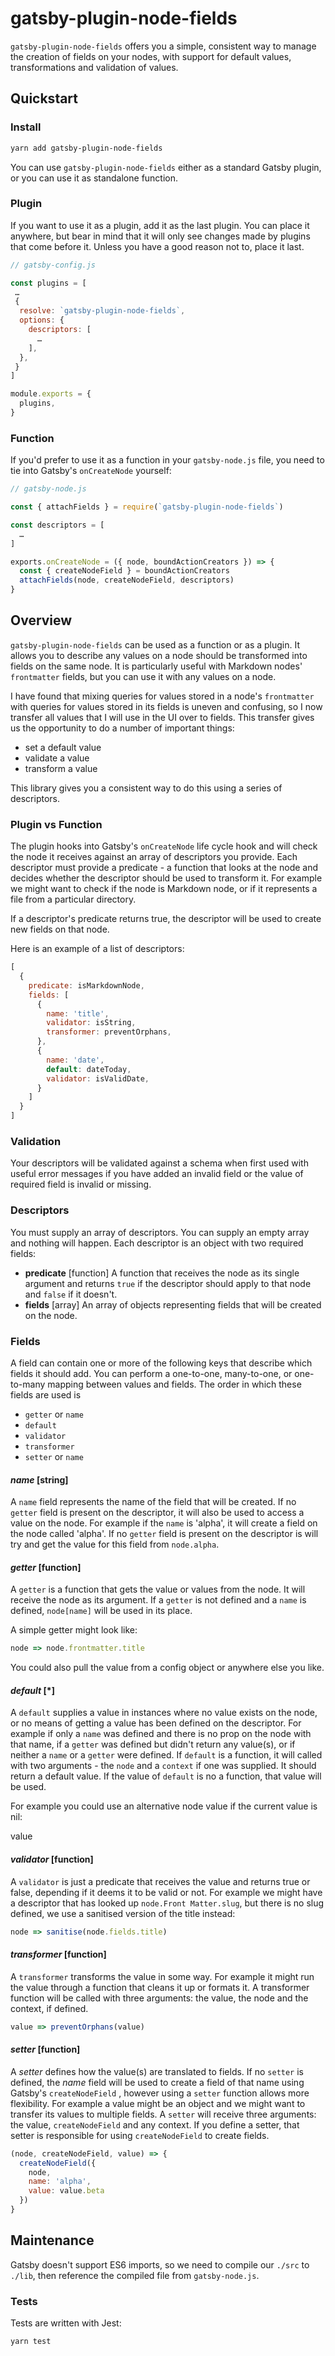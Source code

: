 # gatsby-plugin-node-fields

`gatsby-plugin-node-fields` offers you a simple, consistent way to manage the creation of fields on your nodes, with support for default values, transformations and validation of values. 

## Quickstart

### Install

```bash
yarn add gatsby-plugin-node-fields
```

You can use `gatsby-plugin-node-fields` either as a standard Gatsby plugin, or you can use it as standalone function.

### Plugin

If you want to use it as a plugin, add it as the last plugin. You can place it anywhere, but bear in mind that it will only see changes made by plugins that come before it. Unless you have a good reason not to, place it last.

```javaScript
// gatsby-config.js

const plugins = [
 …
 {
  resolve: `gatsby-plugin-node-fields`,
  options: {
    descriptors: [
      …
    ],
  },
 }
]

module.exports = {
  plugins,
}

```

### Function

If you'd prefer to use it as a function in your `gatsby-node.js` file, you need to tie into Gatsby's `onCreateNode` yourself:

```javaScript
// gatsby-node.js

const { attachFields } = require(`gatsby-plugin-node-fields`)

const descriptors = [
  …
]

exports.onCreateNode = ({ node, boundActionCreators }) => {
  const { createNodeField } = boundActionCreators
  attachFields(node, createNodeField, descriptors)
}

```

## Overview

`gatsby-plugin-node-fields` can be used as a function or as a plugin. It allows you to describe any values on a node should be transformed into fields on the same node. It is particularly useful with Markdown nodes' `frontmatter` fields, but you can use it with any values on a node. 

I have found that mixing queries for values stored in a node's `frontmatter` with queries for values stored in its fields is uneven and confusing, so I now transfer all values that I will use in the UI over to fields. This transfer gives us the opportunity to do a number of important things:

- set a default value 
- validate a value
- transform a value

This library gives you a consistent way to do this using a series of descriptors.

### Plugin vs Function

The plugin hooks into Gatsby's `onCreateNode` life cycle hook and will check the node it receives against an array of descriptors you provide. Each descriptor must provide a predicate - a function that looks at the node and decides whether the descriptor should be used to transform it. For example we might want to check if the node is Markdown node, or if it represents a file from a particular directory. 

If a descriptor's predicate returns true, the descriptor will be used to create new fields on that node. 

Here is an example of a list of descriptors: 

```javaScript
[
  {
    predicate: isMarkdownNode,
    fields: [
      {
        name: 'title',
        validator: isString,
        transformer: preventOrphans,
      },
      {
        name: 'date',
        default: dateToday,
        validator: isValidDate,
      }
    ]
  }
]
```

### Validation

Your descriptors will be validated against a schema when first used with useful error messages if you have added an invalid field or the value of required field is invalid or missing.

### Descriptors

You must supply an array of descriptors. You can supply an empty array and nothing will happen. Each descriptor is an object with two required fields:

- **predicate** [function] A function that receives the node as its single argument and returns `true` if the descriptor should apply to that node and `false` if it doesn't. 
- **fields** [array] An array of objects representing fields that will be created on the node. 

### Fields

A field can contain one or more of the following keys that describe which fields it should add. You can perform a one-to-one, many-to-one, or one-to-many mapping between values and fields. The order in which these fields are used is

- `getter` or `name`
- `default`
- `validator`
- `transformer`
- `setter` or `name`

#### *name* [string] 

A `name` field represents the name of the field that will be created. If no `getter` field is present on the descriptor, it will also be used to access a value on the node. For example if the `name` is 'alpha', it will create a field on the node called 'alpha'. If no `getter` field is present on the descriptor is will try and get the value for this field from `node.alpha`. 

#### *getter* [function] 

A `getter` is a function that gets the value or values from the node. It will receive the node as its argument. If a `getter` is not defined and a `name` is defined, `node[name]` will be used in its place.

A simple getter might look like:

```javaScript
node => node.frontmatter.title
```

You could also pull the value from a config object or anywhere else you like.

#### *default* [*] 

A `default` supplies a value in instances where no value exists on the node, or no means of getting a value has been defined on the descriptor. For example if only a `name` was defined and there is no prop on the node with that name, if a `getter` was defined but didn't return any value(s), or if neither a `name` or a `getter` were defined. If `default` is a function, it will called with two arguments - the `node` and a `context` if one was supplied. It should return a default value. If the value of `default` is no a function, that value will be used.

For example you could use an alternative node value if the current value is nil:

value

#### *validator* [function]

A `validator` is just a predicate that receives the value and returns true or false, depending if it deems it to be valid or not. For example we might have a descriptor that has looked up `node.Front Matter.slug`, but there is no slug defined, we use a sanitised version of the title instead:

```javaScript
node => sanitise(node.fields.title)
```

#### *transformer* [function]

A `transformer` transforms the value in some way. For example it might run the value through a function that cleans it up or formats it. A transformer function will be called with three arguments: the value, the node and the context, if defined.

```javaScript
value => preventOrphans(value)
```

#### *setter* [function]

A *setter* defines how the value(s) are translated to fields. If no `setter` is defined, the *name* field will be used to create a field of that name using Gatsby's `createNodeField` , however using a `setter` function allows more flexibility. For example a value might be an object and we might want to transfer its values to multiple fields. A `setter` will receive three arguments: the value, `createNodeField` and any context. If you define a setter, that setter is responsible for using `createNodeField` to create fields.

```javaScript
(node, createNodeField, value) => {
  createNodeField({ 
    node,
    name: 'alpha',
    value: value.beta
  })
}
```

## Maintenance

Gatsby doesn't support ES6 imports, so we need to compile our `./src` to `./lib`, then reference the compiled file from `gatsby-node.js`.

### Tests

Tests are written with Jest:

```bash
yarn test
```
